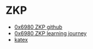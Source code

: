 # ZKP
- [0x6980 ZKP github](https://github.com/0x6980/zkp)
- [0x6980 ZKP learning journey](https://0x6980.github.io/zkp/)
- [katex](https://katex.org/docs/supported.html)
